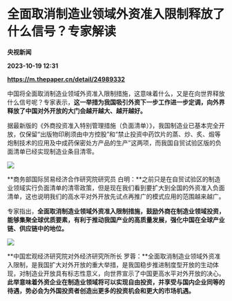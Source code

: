 # 全面取消制造业领域外资准入限制释放了什么信号？专家解读
**央视新闻**

**2023-10-19 12:31**

**https://m.thepaper.cn/detail/24989332**

中国将全面取消制造业领域外资准入限制措施，这意味着什么，又是在向世界释放什么信号呢？专家表示，**这一举措为我国吸引外资下一步工作进一步定调，向外界释放了中国对外开放的大门会越开越大、越开越好。**

据最新版的《外商投资准入特别管理措施（负面清单）》，我国制造业已基本完全开放，仅保留“出版物印刷须由中方控股”和“禁止投资中药饮片的蒸、炒、炙、煅等炮制技术的应用及中成药保密处方产品的生产”这两项，而我国自贸试验区版的负面清单已经实现制造业条目清零。

![](https://imagecloud.thepaper.cn/thepaper/image/274/780/92.jpg)

**商务部国际贸易经济合作研究院研究员 白明：**之前只是在自贸试验区的制造业领域实行负面清单的清零政策，但是现在我们看到要扩大到全国的外资准入负面清单，这也说明我们的高水平对外开放先试点再推广的模式应用的范围越来越广。

专家指出，**全面取消制造业领域外资准入限制措施，鼓励外商在制造业领域投资，能够集聚全球优质要素，有利于推动我国产业的高质量发展，强化中国在全球产业链、供应链中的地位。**

![](https://imagecloud.thepaper.cn/thepaper/image/274/780/95.jpg)

**中国宏观经济研究院对外经济研究所所长 罗蓉：**全面取消制造业领域外资准入限制，是我国扩大对外开放的重大举措，是我国稳步推进制度型开放的生动体现，对制造业开放具有标志性意义，向世界宣示了中国更高水平对外开放的决心。**此举意味着外资企业在制造业领域将可以实现自由投资，并享受与国内企业同等的待遇，势必会为外国投资者创造出更多的投资机会和更大的市场机遇。**